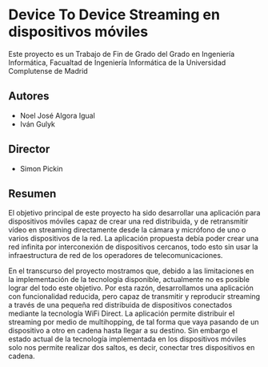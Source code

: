 # Device To Device Streaming en dispositivos móviles
Este proyecto es un Trabajo de Fin de Grado del Grado en Ingeniería Informática, Facualtad de Ingeniería Informática de la Universidad Complutense de Madrid

## Autores

- Noel José Algora Igual
- Iván Gulyk

## Director

- Simon Pickin

## Resumen

El objetivo principal de este proyecto ha sido desarrollar una aplicación para
dispositivos móviles capaz de crear una red distribuida, y de retransmitir
vídeo en streaming directamente desde la cámara y micrófono de uno o
varios dispositivos de la red. La aplicación propuesta debía poder crear
una red infinita por interconexión de dispositivos cercanos, todo esto sin
usar la infraestructura de red de los operadores de telecomunicaciones.

En el transcurso del proyecto mostramos que, debido a las limitaciones
en la implementación de la tecnología disponible, actualmente no es posible
lograr del todo este objetivo. Por esta razón, desarrollamos una aplicación
con funcionalidad reducida, pero capaz de transmitir y reproducir streaming a través de una pequeña red distribuida de dispositivos conectados
mediante la tecnología WiFi Direct. La aplicación permite distribuir el
streaming por medio de multihopping, de tal forma que vaya pasando de
un dispositivo a otro en cadena hasta llegar a su destino. Sin embargo
el estado actual de la tecnología implementada en los dispositivos móviles
solo nos permite realizar dos saltos, es decir, conectar tres dispositivos en
cadena.
